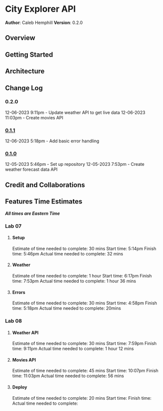 # City Explorer API

**Author**: Caleb Hemphill
**Version**: 0.2.0

## Overview
<!-- Provide a high level overview of what this application is and why you are building it, beyond the fact that it's an assignment for this class. (i.e. What's your problem domain?) -->

## Getting Started
<!-- What are the steps that a user must take in order to build this app on their own machine and get it running? -->

## Architecture
<!-- Provide a detailed description of the application design. What technologies (languages, libraries, etc) you're using, and any other relevant design information. -->

## Change Log
<!-- Use this area to document the iterative changes made to your application as each feature is successfully implemented. Use time stamps. Here's an example:

01-01-2001 4:59pm - Application now has a fully-functional express server, with a GET route for the location resource. -->

### 0.2.0

12-06-2023 9:11pm - Update weather API to get live data
12-06-2023 11:03pm - Create movies API

### [0.1.1](https://github.com/kaylubh/city-explorer-api/pull/2)

12-06-2023 5:18pm - Add basic error handling

### [0.1.0](https://github.com/kaylubh/city-explorer-api/pull/1)

12-05-2023 5:46pm - Set up repository
12-05-2023 7:53pm - Create weather forecast data API

## Credit and Collaborations
<!-- Give credit (and a link) to other people or resources that helped you build this application. -->

## Features Time Estimates

***All times are Eastern Time***

### Lab 07

1. #### Setup

    Estimate of time needed to complete: 30 mins
    Start time: 5:14pm
    Finish time: 5:46pm
    Actual time needed to complete: 32 mins

2. #### Weather

    Estimate of time needed to complete: 1 hour
    Start time: 6:17pm
    Finish time: 7:53pm
    Actual time needed to complete:  1 hour 36 mins

3. #### Errors

    Estimate of time needed to complete: 30 mins
    Start time: 4:58pm
    Finish time: 5:18pm
    Actual time needed to complete: 20mins

### Lab 08

1. #### Weather API

    Estimate of time needed to complete: 30 mins
    Start time: 7:59pm
    Finish time: 9:11pm
    Actual time needed to complete: 1 hour 12 mins

2. #### Movies API

    Estimate of time needed to complete: 45 mins
    Start time: 10:07pm
    Finish time: 11:03pm
    Actual time needed to complete: 56 mins

3. #### Deploy

    Estimate of time needed to complete: 20 mins
    Start time:
    Finish time:
    Actual time needed to complete:
